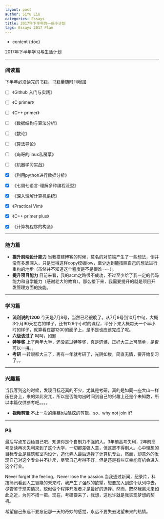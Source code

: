 ```yaml
---
layout: post
author: SiYu Liu
categories: Essays
title: 2017年下半年的一些小计划
tags: Essays 2017 Plan
---
```



* content
{:toc}
 
2017年下半年学习与生活计划





---
### 阅读篇  
下半年必须读完的书籍，书籍量随时间增加


- [ ]  《Github 入门与实践》
- [ ]  《C primer》
- [ ]  《C++ primer》
- [ ]  《数据结构与算法分析》
- [ ]  《数论》
- [ ]  《算法导论》 
- [ ]  《鸟哥的linux私房菜》
- [ ]  《机器学习实战》 
- [x]  《利用python进行数据分析》
- [x]  《七周七语言-理解多种编程泛型》
- [x]  《深入理解计算机系统》
- [x]  《Practical Vim》
- [x]  《C++ primer plus》
- [x]  《计算机程序的构造》







---  
### 能力篇
* **提升前端设计能力** 
  当我搭建博客的时候，莫名的对前端产生了一些想法，倒并没有多想深入，只是觉得这样copy模板low，至少达到能按照自己的想法进行重构的地步（虽然并不知道这个程度是不是很难=-=）。
* **提升项目能力** 目前来看，我的acm之路很不成功，不过至少给了我一定的代码能力和自学能力（感谢老大的教育）。那么接下来，我需要提升的就是项目开发管理方面的技能。

---
### 学习篇
* **流利说的1200** 今天是7月8号，当然已经很晚了。从7月9号到10月中旬，大概3个月90天左右的样子，还有126个小时的课程，平分下来大概每天一个半小时的样子，就算看在那1200的面子上，是不是也应该完成了呢。
* **六级该过了** 呵呵，如题
* **特等奖** 上了两年大学，还没拿过特等奖，真是遗憾，正好大三上可简单，是否可以一拼。。
* **考研** 一转眼都大三了，再有一年就考研了，光阴如梭，简直无情，要开始复习了。。  

---
### 兴趣篇
当我写到这的时候，发现目标还真的不少，尤其是考研，真的是如同一座大山一样压在身上，来的如此突兀，所以是否能匀出时间到自己的兴趣上还是个未知数，所以本篇仅供参考吧。。。。

* **视频剪辑** 不止一次的羡慕b站酷炫的剪辑，so，why not join it?

---

### PS
 最后写点东西给自己吧，知道你是个自制力不强的人。3年前高考失利，2年前高考复读再次失利来到了这个大学，一切都差强人意，但这怨不得别人。心中理想的目标专业是建筑和室内设计，造化弄人最后选择了计算机专业，然而，却意外的发现自己对这个专业并不排斥，尽管自己考得不好，但是还是有些庆幸能有机会进入这个行业。

Never forget the feeling，Never lose the passion.当我通过新闻，纪录片，科技简讯看到人工智能的未来时，我产生了强烈的欲望，想要加入到这个队列中去，尽管鉴于现实情况，貌似做个程序开发者才是最好的选择。然而，既然我离未来如此之近，为何不搏一把。现在，考研要来了，我想，这也许就是我实现梦想的契机。

希望自己永远不要忘记那一天的奇妙的感觉，永远不要失去渴望未来的热情。